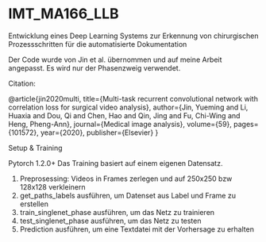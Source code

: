 # IMT_MA166_LLB
Entwicklung eines Deep Learning Systems zur Erkennung von chirurgischen Prozessschritten für die automatisierte Dokumentation

Der Code wurde von Jin et al. übernommen und auf meine Arbeit angepasst. Es wird nur der Phasenzweig verwendet. 

Citation:

@article{jin2020multi,
  title={Multi-task recurrent convolutional network with correlation loss for surgical video analysis},
  author={Jin, Yueming and Li, Huaxia and Dou, Qi and Chen, Hao and Qin, Jing and Fu, Chi-Wing and Heng, Pheng-Ann},
  journal={Medical image analysis},
  volume={59},
  pages={101572},
  year={2020},
  publisher={Elsevier}
}



Setup & Training

Pytorch 1.2.0+
Das Training basiert auf einem eigenen Datensatz.

1. Preprosessing: Videos in Frames zerlegen und auf 250x250 bzw 128x128 verkleinern
2. get_paths_labels ausführen, um Datenset aus Label und Frame zu erstellen
3. train_singlenet_phase ausführen, um das Netz zu trainieren
4. test_singlenet_phase ausführen, um das Netz zu testen
5. Prediction ausführen, um eine Textdatei mit der Vorhersage zu erhalten
